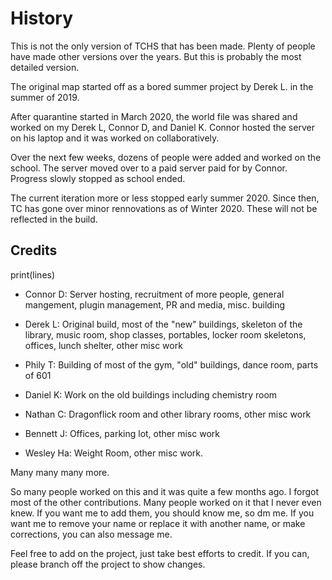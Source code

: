 # History

This is not the only version of TCHS that has been made. Plenty of people have made other versions over the years. But this is probably the most detailed version.

The original map started off as a bored summer project by Derek L. in the summer of 2019.

After quarantine started in March 2020, the world file was shared and worked on my Derek L, Connor D, and Daniel K. Connor hosted the server on his laptop and it was worked on collaboratively.

Over the next few weeks, dozens of people were added and worked on the school. The server moved over to a paid server paid for by Connor. Progress slowly stopped as school ended.

The current iteration more or less stopped early summer 2020. Since then, TC has gone over minor rennovations as of Winter 2020. These will not be reflected in the build.

## Credits

print(lines)
- Connor D: Server hosting, recruitment of more people, general mangement, plugin management, PR and media, misc. building

- Derek L: Original build, most of the "new" buildings, skeleton of the library, music room, shop classes, portables, locker room skeletons, offices, lunch shelter, other misc work

- Phily T: Building of most of the gym, "old" buildings, dance room, parts of 601

- Daniel K: Work on the old buildings including chemistry room

- Nathan C: Dragonflick room and other library rooms, other misc work

- Bennett J: Offices, parking lot, other misc work

- Wesley Ha: Weight Room, other misc work.

Many many many more.

So many people worked on this and it was quite a few months ago. I forgot most of the other contributions. Many people worked on it that I never even knew. If you want me to add them, you should know me, so dm me. If you want me to remove your name or replace it with another name, or make corrections, you can also message me.

Feel free to add on the project, just take best efforts to credit. If you can, please branch off the project to show changes.
